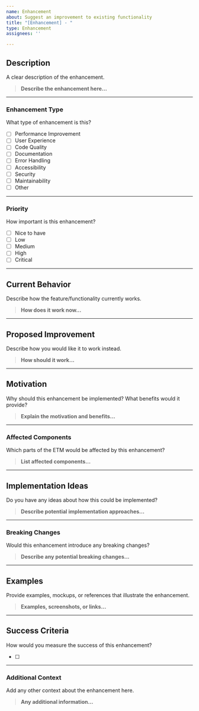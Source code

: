 ```yaml
---
name: Enhancement
about: Suggest an improvement to existing functionality
title: "[Enhancement] - "
type: Enhancement
assignees: ''

---
```


## Description
A clear description of the enhancement.

> **Describe the enhancement here...**

---

### Enhancement Type
What type of enhancement is this?

- [ ] Performance Improvement  
- [ ] User Experience  
- [ ] Code Quality  
- [ ] Documentation  
- [ ] Error Handling  
- [ ] Accessibility  
- [ ] Security  
- [ ] Maintainability  
- [ ] Other  

---

### Priority
How important is this enhancement?

- [ ] Nice to have  
- [ ] Low  
- [ ] Medium  
- [ ] High  
- [ ] Critical  

---

## Current Behavior
Describe how the feature/functionality currently works.

> **How does it work now...**

---

## Proposed Improvement
Describe how you would like it to work instead.

> **How should it work...**

---


## Motivation
Why should this enhancement be implemented? What benefits would it provide?

> **Explain the motivation and benefits...**

---

### Affected Components
Which parts of the ETM would be affected by this enhancement?

> **List affected components...**

---

## Implementation Ideas
Do you have any ideas about how this could be implemented?

> **Describe potential implementation approaches...**

---

### Breaking Changes
Would this enhancement introduce any breaking changes?

> **Describe any potential breaking changes...**

---

## Examples
Provide examples, mockups, or references that illustrate the enhancement.

> **Examples, screenshots, or links...**

---

## Success Criteria
How would you measure the success of this enhancement?

- [ ]

---

### Additional Context
Add any other context about the enhancement here.

> **Any additional information...**
